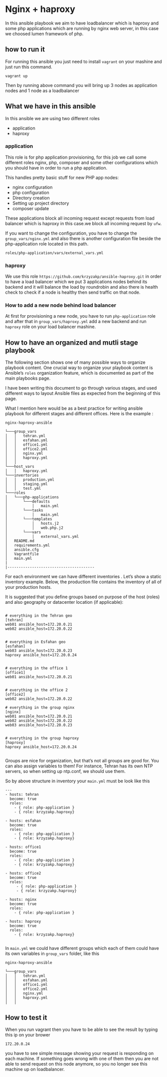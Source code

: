 # Nginx + haproxy
In this ansible playbook we aim to have loadbalancer which is haproxy and some php applications which are running by nginx web server, in this case we choosed lumen framework of php.

## how to run it
For running this ansible you just need to install `vagrant` on your mashine and just run this command.
```
vagrant up
```

 Then by running above command you will bring up 3 nodes as application nodes and 1 node as a loadbalancer
 
## What we have in this ansible
In this ansible we are using two different roles
- application
- haproxy


### application

This role is for php application provisioning,  for this job we call some different roles nginx, php, composer and some other configurations which you should have in order to run a php application.

This handles pretty basic stuff for new PHP app nodes:
* nginx configuration
* php configuration
* Directory creation
* Setting up project directory
* composer update

These applications block all incoming request except requests from load balancer which is haproxy in this case.we block all incoming request by `ufw`.

If you want to change the configuration, you have to change the `group_vars/nginx.yml` and also there is another configuration file beside the php-application role located in this path.

``roles/php-application/vars/external_vars.yml``


### haproxy
We use this role `https://github.com/krzyzakp/ansible-haproxy.git` in order to have a load balancer which we put 3 applications nodes behind its backend and it will balance the load by roundrobin and also there is health check to check if a node is healthy then send traffic on that node.


### How to add a new node behind load balancer

At first for provisioning a new node, you have to run  `php-application` role and after that in `group_vars/haproxy.yml` add a new backend and run `haproxy` role on your load balancer mashine.

## How to have an organized and mutli stage playbook
The following section shows one of many possible ways to organize playbook content.
One crucial way to organize your playbook content is Ansible’s `roles` organization feature, which is documented as part of the main playbooks page.

I have been writing this document to go through various stages, and used different ways to layout Ansible files as expected from the beginning of this page.


What I mention here would be as a best practice for writing ansible playbook for different stages and different offices.
Here is the example :


```
nginx-haproxy-ansible

└───group_vars
│   │   tehran.yml
│   │   esfahan.yml
│   │   office1.yml
│   │   office2.yml
│   │   nginx.yml
│   │   haproxy.yml
│   │
└───host_vars
│   │   haproxy.yml
└───invertories
│   │   production.yml
│   │   staging.yml
│   │   test.yml
└───roles
│   └───php-applications
│       └───defaults
│           │   main.yml
│       └───tasks
│           │   main.yml
│       └───templates
│           │   hosts.j2
│           │   web.php.j2
│       └───vars
│           │   external_vars.yml
│   README.md
│   requirements.yml   
│   ansible.cfg  
│   Vagrantfile  
│   main.yml  
|
|---------------------------------------
```

For each environment we can have different inventories . Let’s show a static inventory example. Below, the production file contains the inventory of all of your production hosts.

It is suggested that you define groups based on purpose of the host (roles) and also geography or datacenter location (if applicable):

```

# everything in the Tehran geo
[tehran]
web01 ansible_host=172.20.0.21
web02 ansible_host=172.20.0.22


# everything in Esfahan geo
[esfahan]
web03 ansible_host=172.20.0.23
haproxy ansible_host=172.20.0.24


# everything in the office 1
[office1]
web01 ansible_host=172.20.0.21


# everything in the office 2
[office2]
web02 ansible_host=172.20.0.22

# everything in the group nginx
[nginx]
web01 ansible_host=172.20.0.21
web02 ansible_host=172.20.0.22
web03 ansible_host=172.20.0.23


# everything in the group haproxy
[haproxy]
haproxy ansible_host=172.20.0.24


```

Groups are nice for organization, but that’s not all groups are good for. You can also assign variables to them! For instance, Tehran has its own NTP servers, so when setting up ntp.conf, we should use them.

So by above structure in inventory your `main.yml` must be look like this

```
---
- hosts: tehran
  become: true
  roles:
    - { role: php-application }
    - { role: krzyzakp.haproxy}

- hosts: esfahan
  become: true
  roles:
    - { role: php-application }
    - { role: krzyzakp.haproxy}

- hosts: office1
  become: true
  roles:
    - { role: php-application }
    - { role: krzyzakp.haproxy}

- hosts: office2
  become: true
  roles:
     - { role: php-application }
     - { role: krzyzakp.haproxy}

- hosts: nginx
  become: true
  roles:
    - { role: php-application }

- hosts: haproxy
  become: true
  roles:
    - { role: krzyzakp.haproxy}


```

In `main.yml` we could have different groups which each of them could have its own variables in `group_vars` folder, like this 

```
nginx-haproxy-ansible

└───group_vars
│   │   tehran.yml
│   │   esfahan.yml
│   │   office1.yml
│   │   office2.yml
│   │   nginx.yml
│   │   haproxy.yml
│   │
```



## How to test it
When you run vagrant then you have to be able to see the result by typing this ip on your brower
```
172.20.0.24
```
you have to see simple message showing your request is responding on each machine. If something goes wrong with one of them then you are not able to send request on this node anymore, so you no longer see this machine up on loadbalancer.



